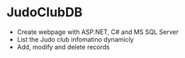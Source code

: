 # JudoClubDB
* Create webpage with ASP.NET, C# and MS SQL Server
* List the Judo club infomatino dynamicly
* Add, modify and delete records

